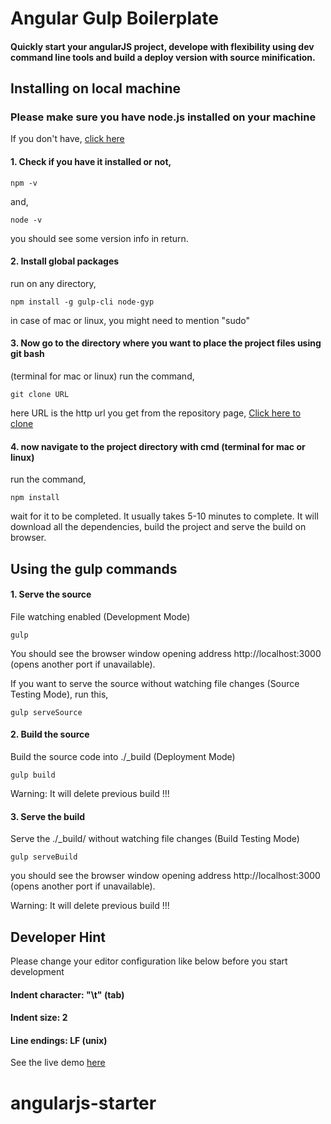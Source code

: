 # Angular Gulp Boilerplate

#### Quickly start your angularJS project, develope with flexibility using dev command line tools and build a deploy version with source minification.


## Installing on local machine


### Please make sure you have node.js installed on your machine
If you don't have, [click here](https://nodejs.org/)


#### 1. Check if you have it installed or not,
```
npm -v
```
and,
```
node -v
```
you should see some version info in return.

#### 2. Install global packages
run on any directory,
```
npm install -g gulp-cli node-gyp
```
in case of mac or linux, you might need to mention "sudo"


#### 3. Now go to the directory where you want to place the project files using git bash
(terminal for mac or linux)
run the command,
```
git clone URL
```
here URL is the http url you get from the repository page, [Click here to clone](https://github.com/tanmoythander/angular-gulp-boilerplate)

#### 4. now navigate to the project directory with cmd (terminal for mac or linux)</b><br>
run the command,
```
npm install
```
wait for it to be completed. It usually takes 5-10 minutes to complete.
It will download all the dependencies, build the project and serve the build on browser.

## Using the gulp commands


#### 1. Serve the source
File watching enabled (Development Mode)
```
gulp
```
You should see the browser window opening address http://localhost:3000 (opens another port if unavailable).


If you want to serve the source without watching file changes (Source Testing Mode),
run this,
```
gulp serveSource
```


#### 2. Build the source
Build the source code into ./_build (Deployment Mode)
```
gulp build
```
Warning: It will delete previous build !!!


#### 3. Serve the build
Serve the ./_build/ without watching file changes (Build Testing Mode)

```
gulp serveBuild
```
you should see the browser window opening address http://localhost:3000 (opens another port if unavailable).

Warning: It will delete previous build !!!


## Developer Hint

Please change your editor configuration like below before you start development

#### Indent character: "\t" (tab)

#### Indent size: 2

#### Line endings: LF (unix)



See the live demo [here](https://tanmoythander.info/angular)
# angularjs-starter
